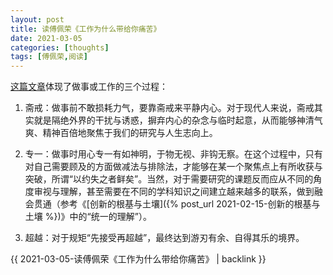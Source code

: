 ```yaml
---
layout: post
title: 读傅佩荣《工作为什么带给你痛苦》
date: 2021-03-05
categories: [thoughts]
tags: [傅佩荣,阅读]
---
```


[这篇文章](https://weibo.com/ttarticle/p/show?id=2309404610044007415813)体现了做事或工作的三个过程：

1. 斋戒：做事前不敢损耗力气，要靠斋戒来平静内心。对于现代人来说，斋戒其实就是隔绝外界的干扰与诱惑，摒弃内心的杂念与临时起意，从而能够神清气爽、精神百倍地聚焦于我们的研究与人生志向上。

2. 专一：做事时用心专一有如神明，于物无视、非钩无察。在这个过程中，只有对自己需要顾及的方面做减法与排除法，才能够在某一个聚焦点上有所收获与突破，所谓“以约失之者鲜矣”。当然，对于需要研究的课题反而应从不同的角度审视与理解，甚至需要在不同的学科知识之间建立越来越多的联系，做到融会贯通（参考《[创新的根基与土壤]({% post_url 2021-02-15-创新的根基与土壤 %})》中的“统一的理解”）。

3. 超越：对于规矩“先接受再超越”，最终达到游刃有余、自得其乐的境界。

{{ 2021-03-05-读傅佩荣《工作为什么带给你痛苦》 | backlink }}
